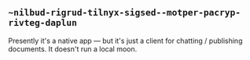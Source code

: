 ## `~nilbud-rigrud-tilnyx-sigsed--motper-pacryp-rivteg-daplun`
Presently it's a native app — but it's just a client for chatting / publishing documents. It doesn't run a local moon.